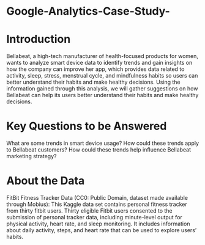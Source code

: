 # Google-Analytics-Case-Study-
# Introduction
Bellabeat, a high-tech manufacturer of health-focused products for women, wants to analyze smart device data to identify trends and gain insights on how the company can improve her app, which provides data related to activity, sleep, stress, menstrual cycle, and mindfulness habits so users can better understand their habits and make healthy decisions. Using the information gained through this analysis, we will gather suggestions on how Bellabeat can help its users better understand their habits and make healthy decisions.

# Key Questions to be Answered
What are some trends in smart device usage?
How could these trends apply to Bellabeat customers?
How could these trends help influence Bellabeat marketing strategy?

# About the Data

FitBit Fitness Tracker Data (CC0: Public Domain, dataset made available through Mobius): This Kaggle data set contains personal fitness tracker from thirty fitbit users. Thirty eligible Fitbit users consented to the submission of personal tracker data, including minute-level output for physical activity, heart rate, and sleep monitoring. It includes information about daily activity, steps, and heart rate that can be used to explore users’ habits.
